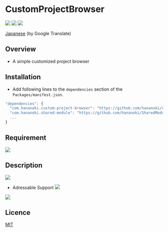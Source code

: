 # CustomProjectBrowser

![](https://img.shields.io/badge/dynamic/json.svg?uri=https://raw.githubusercontent.com/hananoki/CustomProjectBrowser/master/package.json&label=&query=$.version&prefix=v)
![](https://img.shields.io/badge/unity-2018.3%20or%20later-3BAF75.svg)
![](https://img.shields.io/badge/license-MIT-informational.svg)

[Japanese](https://translate.google.com/translate?sl=en&tl=ja&u=https://github.com/hananoki/CustomProjectBrowser) (by Google Translate)

## Overview
- A simple customized project browser 

## Installation
- Add following lines to the `dependencies` section of the `Packages/manifest.json`.
```js
"dependencies": {
  "com.hananoki.custom-project-browser": "https://github.com/hananoki/CustomProjectBrowser.git",
  "com.hananoki.shared-module": "https://github.com/hananoki/SharedModule.git",
  ...
}
```

## Requirement
![](https://img.shields.io/badge/SharedModule-v1.5.0%20or%20later-blue.svg)

## Description

![](Documentation~/Preference.png)

- Adressable Support ![](https://img.shields.io/badge/v0.5.2%20or%20later-blue.svg)

![](Documentation~/AdressableSupport.gif)

## Licence

[MIT](https://github.com/hananoki/CustomHierarchy/blob/master/LICENSE.md)